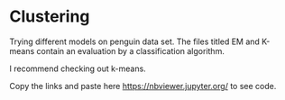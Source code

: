 # Clustering
Trying different models on penguin data set. The files titled EM and K-means contain an evaluation by a classification algorithm.

I recommend checking out k-means.

Copy the links and paste here https://nbviewer.jupyter.org/ to see code.
